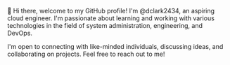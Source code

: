👋 Hi there, welcome to my GitHub profile! 
I'm @dclark2434, an aspiring cloud engineer. I'm passionate about learning and working with various technologies in the field of system administration, engineering, and DevOps.

I'm open to connecting with like-minded individuals, discussing ideas, and collaborating on projects. Feel free to reach out to me!

<!---
Dclark2434/Dclark2434 is a ✨ special ✨ repository because its `README.md` (this file) appears on your GitHub profile.
You can click the Preview link to take a look at your changes.
--->

